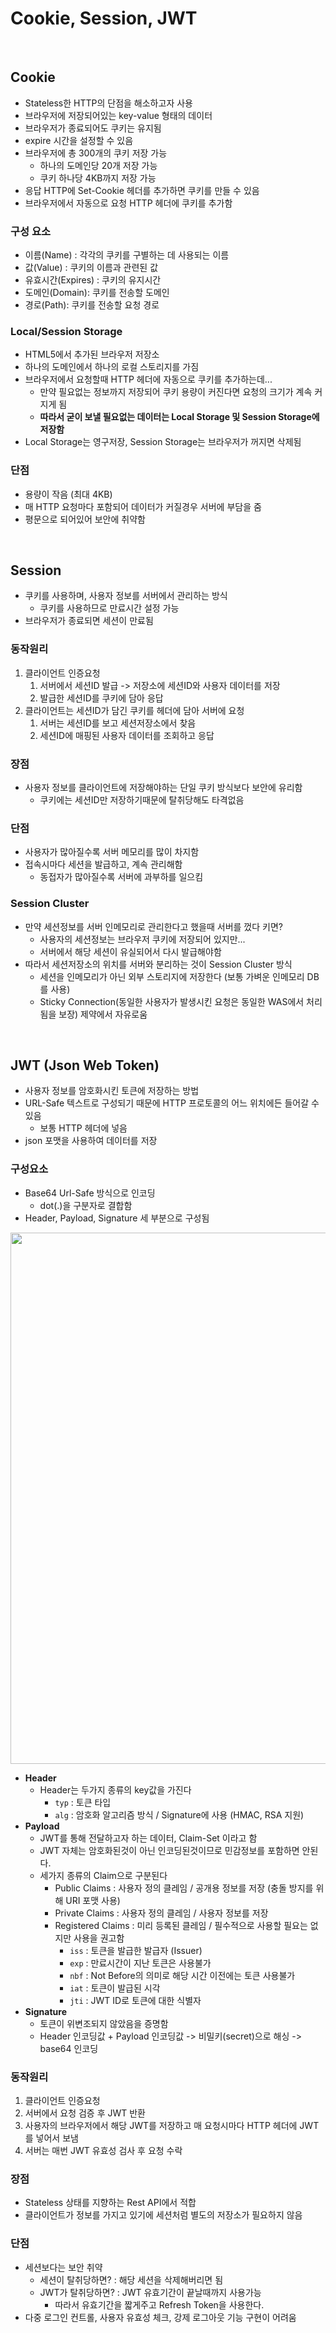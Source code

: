 # Cookie, Session, JWT

<br>

## Cookie

- Stateless한 HTTP의 단점을 해소하고자 사용
- 브라우저에 저장되어있는 key-value 형태의 데이터
- 브라우저가 종료되어도 쿠키는 유지됨
- expire 시간을 설정할 수 있음
- 브라우저에 총 300개의 쿠키 저장 가능
    - 하나의 도메인당 20개 저장 가능
    - 쿠키 하나당 4KB까지 저장 가능
- 응답 HTTP에 Set-Cookie 헤더를 추가하면 쿠키를 만들 수 있음
- 브라우저에서 자동으로 요청 HTTP 헤더에 쿠키를 추가함

### 구성 요소

- 이름(Name) : 각각의 쿠키를 구별하는 데 사용되는 이름
- 값(Value) : 쿠키의 이름과 관련된 값
- 유효시간(Expires) : 쿠키의 유지시간
- 도메인(Domain): 쿠키를 전송할 도메인
- 경로(Path): 쿠키를 전송할 요청 경로

### Local/Session Storage

- HTML5에서 추가된 브라우저 저장소
- 하나의 도메인에서 하나의 로컬 스토리지를 가짐
- 브라우저에서 요청할때 HTTP 헤더에 자동으로 쿠키를 추가하는데...
    - 만약 필요없는 정보까지 저장되어 쿠키 용량이 커진다면 요청의 크기가 계속 커지게 됨
    - **따라서 굳이 보낼 필요없는 데이터는 Local Storage 및 Session Storage에 저장함**
- Local Storage는 영구저장, Session Storage는 브라우저가 꺼지면 삭제됨

### 단점

- 용량이 작음 (최대 4KB)
- 매 HTTP 요청마다 포함되어 데이터가 커질경우 서버에 부담을 줌
- 평문으로 되어있어 보안에 취약함

<br>

## Session

- 쿠키를 사용하며, 사용자 정보를 서버에서 관리하는 방식
    - 쿠키를 사용하므로 만료시간 설정 가능
- 브라우저가 종료되면 세션이 만료됨

### 동작원리

1. 클라이언트 인증요청
    1. 서버에서 세션ID 발급 -> 저장소에 세션ID와 사용자 데이터를 저장
    2. 발급한 세션ID를 쿠키에 담아 응답
2. 클라이언트는 세션ID가 담긴 쿠키를 헤더에 담아 서버에 요청
    1. 서버는 세션ID를 보고 세션저장소에서 찾음
    2. 세션ID에 매핑된 사용자 데이터를 조회하고 응답

### 장점

- 사용자 정보를 클라이언트에 저장해야하는 단일 쿠키 방식보다 보안에 유리함
    - 쿠키에는 세션ID만 저장하기때문에 탈취당해도 타격없음

### 단점

- 사용자가 많아질수록 서버 메모리를 많이 차지함
- 접속시마다 세션을 발급하고, 계속 관리해함
    - 동접자가 많아질수록 서버에 과부하를 일으킴

### Session Cluster

- 만약 세션정보를 서버 인메모리로 관리한다고 했을때 서버를 껐다 키면?
    - 사용자의 세션정보는 브라우저 쿠키에 저장되어 있지만...
    - 서버에서 해당 세션이 유실되어서 다시 발급해야함
- 따라서 세션저장소의 위치를 서버와 분리하는 것이 Session Cluster 방식
    - 세션을 인메모리가 아닌 외부 스토리지에 저장한다 (보통 가벼운 인메모리 DB를 사용)
    - Sticky Connection(동일한 사용자가 발생시킨 요청은 동일한 WAS에서 처리됨을 보장) 제약에서 자유로움

<br>

## JWT (Json Web Token)

- 사용자 정보를 암호화시킨 토큰에 저장하는 방법
- URL-Safe 텍스트로 구성되기 때문에 HTTP 프로토콜의 어느 위치에든 들어갈 수 있음
    - 보통 HTTP 헤더에 넣음
- json 포맷을 사용하여 데이터를 저장

### 구성요소

- Base64 Url-Safe 방식으로 인코딩 
    - dot(.)을 구분자로 결합함
- Header, Payload, Signature 세 부분으로 구성됨

<image width="850" src="https://user-images.githubusercontent.com/71180414/142906985-c889fc38-c881-41eb-9bb8-cbd2a9154c7b.png">

- **Header** 
    - Header는 두가지 종류의 key값을 가진다
        - `typ` : 토큰 타입
        - `alg` : 암호화 알고리즘 방식 / Signature에 사용 (HMAC, RSA 지원)
- **Payload**
    - JWT를 통해 전달하고자 하는 데이터, Claim-Set 이라고 함
    - JWT 자체는 암호화된것이 아닌 인코딩된것이므로 민감정보를 포함하면 안된다.
    - 세가지 종류의 Claim으로 구분된다
        - Public Claims : 사용자 정의 클레임 / 공개용 정보를 저장 (충돌 방지를 위해 URI 포맷 사용)
        - Private Claims : 사용자 정의 클레임 / 사용자 정보를 저장
        - Registered Claims : 미리 등록된 클레임 / 필수적으로 사용할 필요는 없지만 사용을 권고함
            - `iss` : 토큰을 발급한 발급자 (Issuer)
            - `exp` : 만료시간이 지난 토큰은 사용불가
            - `nbf` : Not Before의 의미로 해당 시간 이전에는 토큰 사용불가
            - `iat` : 토큰이 발급된 시각
            - `jti` : JWT ID로 토큰에 대한 식별자
- **Signature**
    - 토큰이 위변조되지 않았음을 증명함
    - Header 인코딩값 + Payload 인코딩값 -> 비밀키(secret)으로 해싱 -> base64 인코딩

### 동작원리

1. 클라이언트 인증요청
2. 서버에서 요청 검증 후 JWT 반환
3. 사용자의 브라우저에서 해당 JWT를 저장하고 매 요청시마다 HTTP 헤더에 JWT를 넣어서 보냄
4. 서버는 매번 JWT 유효성 검사 후 요청 수락

### 장점

- Stateless 상태를 지향하는 Rest API에서 적합
- 클라이언트가 정보를 가지고 있기에 세션처럼 별도의 저장소가 필요하지 않음

### 단점

- 세션보다는 보안 취약
    - 세션이 탈취당하면? : 해당 세션을 삭제해버리면 됨
    - JWT가 탈취당하면? : JWT 유효기간이 끝날때까지 사용가능 
        - 따라서 유효기간을 짧게주고 Refresh Token을 사용한다.
- 다중 로그인 컨트롤, 사용자 유효성 체크, 강제 로그아웃 기능 구현이 어려움

<br>